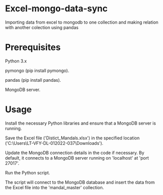 # Excel-mongo-data-sync

Importing data from excel to mongodb to one collection and making relation with
another colection using pandas


# Prerequisites

Python 3.x

pymongo  (pip install pymongo).

pandas  (pip install pandas).

MongoDB server.

# Usage

Install the necessary Python libraries and ensure that a MongoDB server is running.

Save the Excel file ('Distict_Mandals.xlsx') in the specified location ('C:\Users\LT-VFY-DL-012022-037\Downloads\').

Update the MongoDB connection details in the code if necessary. By default, it connects to a MongoDB server running on 'localhost' at 'port 27017'.

Run the Python script.

The script will connect to the MongoDB database and insert the data from the Excel file into the 'mandal_master' collection.
